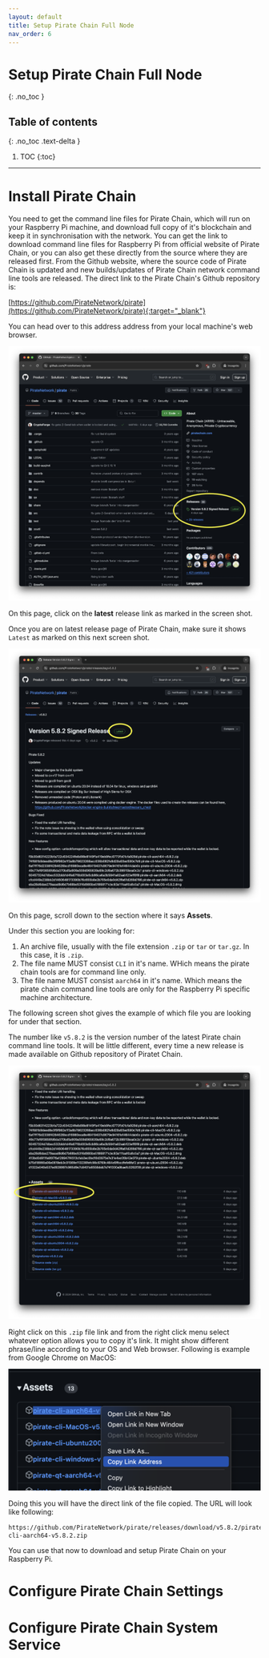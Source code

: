 ```yaml
---
layout: default
title: Setup Pirate Chain Full Node
nav_order: 6
---
```


# Setup Pirate Chain Full Node
{: .no_toc }

## Table of contents
{: .no_toc .text-delta }

1. TOC
{:toc}

---

# Install Pirate Chain

You need to get the command line files for Pirate Chain, which will run on your Raspberry Pi machine, and download full copy of it's blockchain and keep it in synchronisation with the network. You can get the link to download command line files for Raspberry Pi from official website of Pirate Chain, or you can also get these directly from the source where they are released first. From the Github website, where the source code of Pirate Chain is updated and new builds/updates of Pirate Chain network command line tools are released. The direct link to the Pirate Chain's Github repository is:

[https://github.com/PirateNetwork/pirate](https://github.com/PirateNetwork/pirate){:target="_blank"}

You can head over to this address address from your local machine's web browser.

![](/assets/images/install-pirate-full-node/pirate-chain-git-repo.png)

On this page, click on the **latest** release link as marked in the screen shot.

Once you are on latest release page of Pirate Chain, make sure it shows `Latest` as marked on this next screen shot.

![](/assets/images/install-pirate-full-node/pirate-chain-releases.png)

On this page, scroll down to the section where it says **Assets**.

Under this section you are looking for:

1. An archive file, usually with the file extension `.zip` or `tar` or `tar.gz`. In this case, it is `.zip`.
2. The file name MUST consist `CLI` in it's name. WHich means the pirate chain tools are for command line only.
3. The file name MUST consist `aarch64` in it's name. Which means the pirate chain command line tools are only for the Raspberry Pi specific machine architecture.

The following screen shot gives the example of which file you are looking for under that section.

The number like `v5.8.2` is the version number of the latest Pirate chain command line tools. It will be little different, every time a new release is made available on Github repository of Piratet Chain.

![](/assets/images/install-pirate-full-node/pirate-chain-files-for-raspi.png)

Right click on this `.zip` file link and from the right click menu select whatever option allows you to copy it's link. It might show different phrase/line according to your OS and Web browser. Following is example from Google Chrome on MacOS:

![](/assets/images/install-pirate-full-node/pirate-chain-download-link.png)

Doing this you will have the direct link of the file copied. The URL will look like following:

```
https://github.com/PirateNetwork/pirate/releases/download/v5.8.2/pirate-cli-aarch64-v5.8.2.zip
```

You can use that now to download and setup Pirate Chain on your Raspberry Pi.




# Configure Pirate Chain Settings

# Configure Pirate Chain System Service


